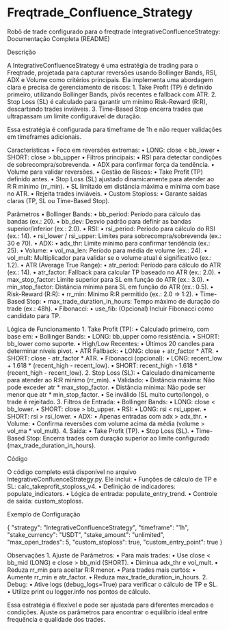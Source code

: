 # Freqtrade_Confluence_Strategy
Robô de trade configurado para o freqtrade 
IntegrativeConfluenceStrategy: Documentação Completa (README)

Descrição

A IntegrativeConfluenceStrategy é uma estratégia de trading para o Freqtrade, projetada para capturar reversões usando Bollinger Bands, RSI, ADX e Volume como critérios principais. Ela implementa uma abordagem clara e precisa de gerenciamento de riscos:
	1.	Take Profit (TP) é definido primeiro, utilizando Bollinger Bands, pivôs recentes e fallback com ATR.
	2.	Stop Loss (SL) é calculado para garantir um mínimo Risk-Reward (R:R), descartando trades inviáveis.
	3.	Time-Based Stop encerra trades que ultrapassam um limite configurável de duração.

Essa estratégia é configurada para timeframe de 1h e não requer validações em timeframes adicionais.

Características
	•	Foco em reversões extremas:
	•	LONG: close < bb_lower
	•	SHORT: close > bb_upper
	•	Filtros principais:
	•	RSI para detectar condições de sobrecompra/sobrevenda.
	•	ADX para confirmar força da tendência.
	•	Volume para validar reversões.
	•	Gestão de Riscos:
	•	Take Profit (TP) definido antes.
	•	Stop Loss (SL) ajustado dinamicamente para atender ao R:R mínimo (rr_min).
	•	SL limitado em distância máxima e mínima com base no ATR.
	•	Rejeita trades inviáveis.
	•	Custom Stoploss:
	•	Garante saídas claras (TP, SL ou Time-Based Stop).

Parâmetros
	•	Bollinger Bands:
	•	bb_period: Período para cálculo das bandas (ex.: 20).
	•	bb_dev: Desvio padrão para definir as bandas superior/inferior (ex.: 2.0).
	•	RSI:
	•	rsi_period: Período para cálculo do RSI (ex.: 14).
	•	rsi_lower / rsi_upper: Limites para sobrecompra/sobrevenda (ex.: 30 e 70).
	•	ADX:
	•	adx_thr: Limite mínimo para confirmar tendência (ex.: 25).
	•	Volume:
	•	vol_ma_len: Período para média de volume (ex.: 24).
	•	vol_mult: Multiplicador para validar se o volume atual é significativo (ex.: 1.2).
	•	ATR (Average True Range):
	•	atr_period: Período para cálculo do ATR (ex.: 14).
	•	atr_factor: Fallback para calcular TP baseado no ATR (ex.: 2.0).
	•	max_stop_factor: Limite superior para SL em função do ATR (ex.: 3.0).
	•	min_stop_factor: Distância mínima para SL em função do ATR (ex.: 0.5).
	•	Risk-Reward (R:R):
	•	rr_min: Mínimo R:R permitido (ex.: 2.0 => 1:2).
	•	Time-Based Stop:
	•	max_trade_duration_in_hours: Tempo máximo de duração do trade (ex.: 48h).
	•	Fibonacci:
	•	use_fib: (Opcional) Incluir Fibonacci como candidato para TP.

Lógica de Funcionamento
	1.	Take Profit (TP):
	•	Calculado primeiro, com base em:
	•	Bollinger Bands:
	•	LONG: bb_upper como resistência.
	•	SHORT: bb_lower como suporte.
	•	High/Low Recentes:
	•	Últimos 20 candles para determinar níveis pivot.
	•	ATR Fallback:
	•	LONG: close + atr_factor * ATR.
	•	SHORT: close - atr_factor * ATR.
	•	Fibonacci (opcional):
	•	LONG: recent_low + 1.618 * (recent_high - recent_low).
	•	SHORT: recent_high - 1.618 * (recent_high - recent_low).
	2.	Stop Loss (SL):
	•	Calculado dinamicamente para atender ao R:R mínimo (rr_min).
	•	Validado:
	•	Distância máxima: Não pode exceder atr * max_stop_factor.
	•	Distância mínima: Não pode ser menor que atr * min_stop_factor.
	•	Se inválido (SL muito curto/longo), o trade é rejeitado.
	3.	Filtros de Entrada:
	•	Bollinger Bands:
	•	LONG: close < bb_lower.
	•	SHORT: close > bb_upper.
	•	RSI:
	•	LONG: rsi < rsi_upper.
	•	SHORT: rsi > rsi_lower.
	•	ADX:
	•	Apenas entradas com adx > adx_thr.
	•	Volume:
	•	Confirma reversões com volume acima da média (volume > vol_ma * vol_mult).
	4.	Saída:
	•	Take Profit (TP).
	•	Stop Loss (SL).
	•	Time-Based Stop: Encerra trades com duração superior ao limite configurado (max_trade_duration_in_hours).

Código

O código completo está disponível no arquivo IntegrativeConfluenceStrategy.py. Ele inclui:
	•	Funções de cálculo de TP e SL: calc_takeprofit_stoploss_v4.
	•	Definição de indicadores: populate_indicators.
	•	Lógica de entrada: populate_entry_trend.
	•	Controle de saída: custom_stoploss.

Exemplo de Configuração

{
  "strategy": "IntegrativeConfluenceStrategy",
  "timeframe": "1h",
  "stake_currency": "USDT",
  "stake_amount": "unlimited",
  "max_open_trades": 5,
  "custom_stoploss": true,
  "custom_entry_point": true
}

Observações
	1.	Ajuste de Parâmetros:
	•	Para mais trades:
	•	Use close < bb_mid (LONG) e close > bb_mid (SHORT).
	•	Diminua adx_thr e vol_mult.
	•	Reduza rr_min para aceitar R:R menor.
	•	Para trades mais curtos:
	•	Aumente rr_min e atr_factor.
	•	Reduza max_trade_duration_in_hours.
	2.	Debug:
	•	Ative logs (debug_logs=True) para verificar o cálculo de TP e SL.
	•	Utilize print ou logger.info nos pontos de cálculo.

Essa estratégia é flexível e pode ser ajustada para diferentes mercados e condições. Ajuste os parâmetros para encontrar o equilíbrio ideal entre frequência e qualidade dos trades.
